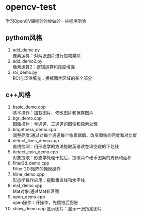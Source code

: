 # opencv-test
学习OpenCV课程的时候做的一些程序测验  
## pythom风格  
1. add_demo.py  
像素运算：对两张图片进行加减乘除  
2. add_demo2.py  
像素运算2：逻辑运算和亮度增强  
3. roi_demo.py  
ROI与泛洪填充：换掉图片区域的某个部分    
## c++风格 
1. basic_demo.cpp  
基本操作：加载图片、修改图片和保存图片    
2. bgr_demo.cpp  
图像操作：单通道、三通道的图像和像素处理      
3. brightness_demo.cpp  
调整亮度:通过对每个通道每个像素赋值，改变图像的亮度和对比度    
4. detect_lines_demo.cpp  
直线检测：用形态学的方法提取英语试卷填空题的下划线  
5. detect_coin_demo.cpp  
对象提取：形态学处理干扰后，提取两个硬币图案的周长和面积  
6. filter2d_demo.cpp  
Filter 2D:矩阵的掩膜操作  
7. hline_demo.cpp  
形态学操作应用：提取垂直线和水平线
8. mat_demo.cpp  
Mat对象:通过Mat处理图  
9. open_demo.cpp   
open操作：开操作，先腐蚀后膨胀  
10. show_demo.cpp
显示图片：显示一张指定图片  

